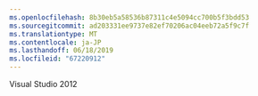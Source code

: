 ```yaml
---
ms.openlocfilehash: 8b30eb5a58536b87311c4e5094cc700b5f3bdd53
ms.sourcegitcommit: ad203331ee9737e82ef70206ac04eeb72a5f9c7f
ms.translationtype: MT
ms.contentlocale: ja-JP
ms.lasthandoff: 06/18/2019
ms.locfileid: "67220912"
---
```

Visual Studio 2012